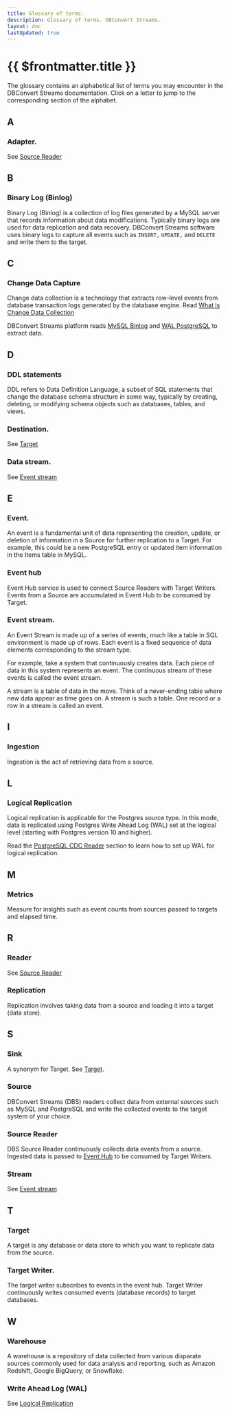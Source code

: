 ```yaml
---
title: Glossary of terms.
description: Glossary of terms. DBConvert Streams.
layout: doc
lastUpdated: true
---
```


# {{ $frontmatter.title }}



The glossary contains an alphabetical list of terms you may encounter in the DBConvert Streams documentation. Click on a letter to jump to the corresponding section of the alphabet.

## A

### Adapter.

See [Source Reader](#source-reader)

## B

### Binary Log (Binlog)

Binary Log (Binlog) is a collection of log files generated by a MySQL server that records information about data modifications. Typically binary logs are used for data replication and data recovery. DBConvert Streams software uses binary logs to capture all events such as `INSERT,` `UPDATE,` and `DELETE` and write them to the target.

## C

### Change Data Capture

Change data collection is a technology that extracts row-level events from database transaction logs generated by the database engine.
Read [What is Change Data Collection](/sources/what-is-cdc)

DBConvert Streams platform reads [MySQL Binlog](#binary-log-binlog) and [WAL PostgreSQL](#logical-replication) to extract data.

## D

### DDL statements

DDL refers to Data Definition Language, a subset of SQL statements that change the database schema structure in some way, typically by creating, deleting, or modifying schema objects such as databases, tables, and views.

### Destination.

See [Target](#target)

### Data stream.

See [Event stream](#event-stream)

## E

### Event.

An event is a fundamental unit of data representing the creation, update, or deletion of information in a Source for further replication to a Target. For example, this could be a new PostgreSQL entry or updated item information in the Items table in MySQL.

### Event hub

Event Hub service is used to connect Source Readers with Target Writers. Events from a Source are accumulated in Event Hub to be consumed by Target.

### Event stream.

An Event Stream is made up of a series of events, much like a table in SQL environment is made up of rows. Each event is a fixed sequence of data elements corresponding to the stream type.

For example, take a system that continuously creates data. Each piece of data in this system represents an event. The continuous stream of these events is called the event stream.

A stream is a table of data in the move. Think of a never-ending table where new data appear as time goes on. A stream is such a table. One record or a row in a stream is called an event.

## I

### Ingestion

Ingestion is the act of retrieving data from a source.

## L

### Logical Replication

Logical replication is applicable for the Postgres source type. In this mode, data is replicated using Postgres Write Ahead Log (WAL) set at the logical level (starting with Postgres version 10 and higher).

Read the [PostgreSQL CDC Reader](/sources/postgresql/) section to learn how to set up WAL for logical replication.

## M

### Metrics

Measure for insights such as event counts from sources passed to targets and elapsed time.

## R

### Reader

See [Source Reader](#source-reader)

### Replication

Replication involves taking data from a source and loading it into a target (data store).

## S

### Sink

A synonym for Target. See [Target](#target).

### Source

DBConvert Streams (DBS) readers collect data from external _sources_ such as MySQL and PostgreSQL and write the collected events to the target system of your choice.

### Source Reader

DBS Source Reader continuously collects data events from a source. Ingested data is passed to [Event Hub](#event-hub) to be consumed by Target Writers.

### Stream

See [Event stream](#event-stream)

## T

### Target

A target is any database or data store to which you want to replicate data from the source.

### Target Writer.

The target writer subscribes to events in the event hub. Target Writer continuously writes consumed events (database records) to target databases.

## W

### Warehouse

A warehouse is a repository of data collected from various disparate sources commonly used for data analysis and reporting, such as Amazon Redshift, Google BigQuery, or Snowflake.

### Write Ahead Log (WAL)

See [Logical Replication](#logical-replication)
